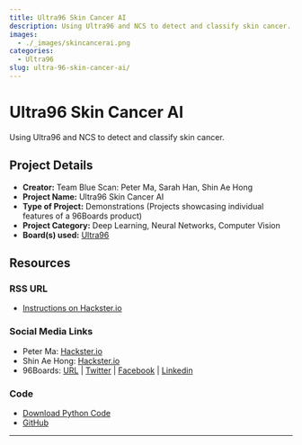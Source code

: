 ```yaml
---
title: Ultra96 Skin Cancer AI
description: Using Ultra96 and NCS to detect and classify skin cancer.
images:
  - ./_images/skincancerai.png
categories:
  - Ultra96
slug: ultra-96-skin-cancer-ai/
---
```


# Ultra96 Skin Cancer AI

Using Ultra96 and NCS to detect and classify skin cancer.

## Project Details

- **Creator:** Team Blue Scan: Peter Ma, Sarah Han, Shin Ae Hong
- **Project Name:** Ultra96 Skin Cancer AI
- **Type of Project:** Demonstrations (Projects showcasing individual features of a 96Boards product)
- **Project Category:** Deep Learning, Neural Networks, Computer Vision
- **Board(s) used:** [Ultra96](https://www.96boards.org/product/ultra96/)

## Resources

### RSS URL

- [Instructions on Hackster.io](http://www.hackster.io/blue-scan/ultra96-skin-cancer-ai-06d4d4)

### Social Media Links

- Peter Ma: [Hackster.io](https://www.hackster.io/Nyceane)
- Shin Ae Hong: [Hackster.io](https://www.hackster.io/shinae)
- 96Boards: [URL](https://www.96boards.org/) &#124; [Twitter](https://twitter.com/96boards) &#124; [Facebook](https://www.facebook.com/96Boards) &#124; [Linkedin](https://www.linkedin.com/company/{{site.linkedin_username}}/)

### Code

- [Download Python Code](https://hackster.io/code_files/215118/download)
- [GitHub](https://github.com/markjay4k/ncsdk-aarch64)

---
